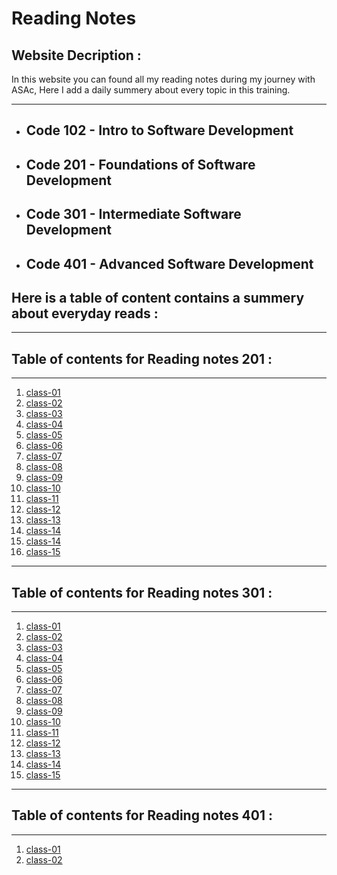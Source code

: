 # Reading Notes

## Website Decription  :


In this website you can found all my reading notes during my journey with ASAc, Here I add a daily summery about every topic in this training.

---
* ## Code 102 - Intro to Software Development
* ## Code 201 - Foundations of Software Development
* ## Code 301 - Intermediate Software Development
* ## Code 401 - Advanced Software Development



## **Here is a table of content contains a summery about everyday reads :**

---
## Table of contents for Reading notes 201 :
---

1. [class-01](https://balqeesalfasatlah.github.io/Reading-notes201/class-01)
2. [class-02](https://balqeesalfasatlah.github.io/reading-notes201/class-02)
3. [class-03](https://balqeesalfasatlah.github.io/reading-notes201/class-03)
4. [class-04](https://balqeesalfasatlah.github.io/reading-notes201/class-04)
5. [class-05](https://balqeesalfasatlah.github.io/reading-notes201/class-05)
6. [class-06](https://balqeesalfasatlah.github.io/reading-notes201/class-06)
7. [class-07](https://balqeesalfasatlah.github.io/reading-notes201/class-07)
8. [class-08](https://balqeesalfasatlah.github.io/reading-notes201/class-08)
9. [class-09](https://balqeesalfasatlah.github.io/reading-notes201/class-09)
10. [class-10](https://balqeesalfasatlah.github.io/reading-notes201/class-10)
11. [class-11](https://balqeesalfasatlah.github.io/reading-notes201/class-11)
12. [class-12](https://balqeesalfasatlah.github.io/reading-notes201/class-12)
13. [class-13](https://balqeesalfasatlah.github.io/reading-notes201/class-13)
14. [class-14](https://balqeesalfasatlah.github.io/reading-notes201/class-14)
14. [class-14](https://balqeesalfasatlah.github.io/reading-notes201/class-14b)
15. [class-15](https://balqeesalfasatlah.github.io/reading-notes201/class-15)
---

## Table of contents for Reading notes 301 :
---

1. [class-01](https://github.com/balqeesAlfasatlah/Reading--Notes/blob/main/Reading-notes301/class-01.md)
2. [class-02](https://balqeesalfasatlah.github.io/reading-301/class-02)
3. [class-03](https://balqeesalfasatlah.github.io/reading-301/class-03)
4. [class-04](https://balqeesalfasatlah.github.io/reading-301/class-04)
5. [class-05](https://balqeesalfasatlah.github.io/reading-301/class-05)
6. [class-06](https://balqeesalfasatlah.github.io/reading-301/class-06)
7. [class-07](https://balqeesalfasatlah.github.io/reading-301/class-07)
8. [class-08](https://balqeesalfasatlah.github.io/reading-301/class-08)
9. [class-09](https://balqeesalfasatlah.github.io/reading-301/class-09)
10. [class-10](https://balqeesalfasatlah.github.io/reading-301/class-10)
11. [class-11](https://balqeesalfasatlah.github.io/reading-301/class-11)
12. [class-12](https://balqeesalfasatlah.github.io/reading-301/class-12)
13. [class-13](https://balqeesalfasatlah.github.io/reading-301/class-13)
14. [class-14](https://balqeesalfasatlah.github.io/reading-301/class-14)
15. [class-15](https://balqeesalfasatlah.github.io/reading-301/class-15)

---
## Table of contents for Reading notes 401 :
---

1. [class-01](https://balqeesalfasatlah.github.io/reading-notes401/class-01)
2. [class-02](https://balqeesalfasatlah.github.io/reading-notes401/class-02)
